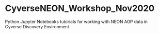 # CyverseNEON_Workshop_Nov2020
Python Jupyter Notebooks tutorials for working with NEON AOP data in Cyverse Discovery Environment
